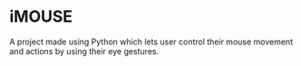 # iMOUSE
A project made using Python which lets user control their mouse movement and actions by using their eye gestures.
